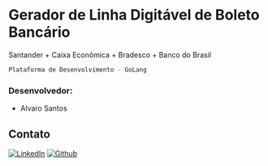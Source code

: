 # Gerador de Linha Digitável de Boleto Bancário
Santander + Caixa Econômica + Bradesco + Banco do Brasil

```sh
Plataforma de Desenvolvimento - GoLang
```

### Desenvolvedor:

* Alvaro Santos

## Contato

[![LinkedIn][linkedin-shield]][linkedin-url]
[![Github][github-shield]][github-url]

[linkedin-shield]: https://img.shields.io/badge/-LinkedIn-white.svg?logo=linkedin&colorB=0077B5&logoColor=white
[linkedin-url]: https://www.linkedin.com/in/alvaro-andrade-48596b117/
[github-shield]: https://img.shields.io/badge/-Github-black.svg?logo=github&colorB=181717&logoColor=white
[github-url]: https://github.com/alvarosantosph
